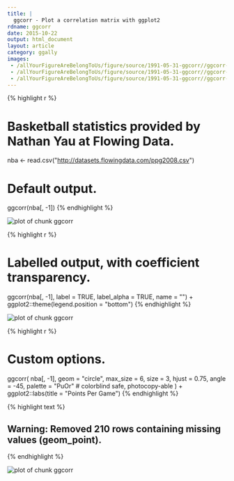 ```yaml
---
title: |
  ggcorr - Plot a correlation matrix with ggplot2
rdname: ggcorr
date: 2015-10-22
output: html_document
layout: article
category: ggally
images:
 - /allYourFigureAreBelongToUs/figure/source/1991-05-31-ggcorr//ggcorr-1.png
 - /allYourFigureAreBelongToUs/figure/source/1991-05-31-ggcorr//ggcorr-2.png
 - /allYourFigureAreBelongToUs/figure/source/1991-05-31-ggcorr//ggcorr-3.png
---
```





{% highlight r %}
# Basketball statistics provided by Nathan Yau at Flowing Data.
nba <- read.csv("http://datasets.flowingdata.com/ppg2008.csv")
# Default output.
ggcorr(nba[, -1])
{% endhighlight %}

![plot of chunk ggcorr](/allYourFigureAreBelongToUs/figure/source/1991-05-31-ggcorr/ggcorr-1.png) 

{% highlight r %}
# Labelled output, with coefficient transparency.
ggcorr(nba[, -1],
       label = TRUE,
       label_alpha = TRUE,
       name = "") +
  ggplot2::theme(legend.position = "bottom")
{% endhighlight %}

![plot of chunk ggcorr](/allYourFigureAreBelongToUs/figure/source/1991-05-31-ggcorr/ggcorr-2.png) 

{% highlight r %}
# Custom options.
ggcorr(
  nba[, -1],
  geom = "circle",
  max_size = 6,
  size = 3,
  hjust = 0.75,
  angle = -45,
  palette = "PuOr" # colorblind safe, photocopy-able
) + ggplot2::labs(title = "Points Per Game")
{% endhighlight %}



{% highlight text %}
## Warning: Removed 210 rows containing missing values (geom_point).
{% endhighlight %}

![plot of chunk ggcorr](/allYourFigureAreBelongToUs/figure/source/1991-05-31-ggcorr/ggcorr-3.png) 
